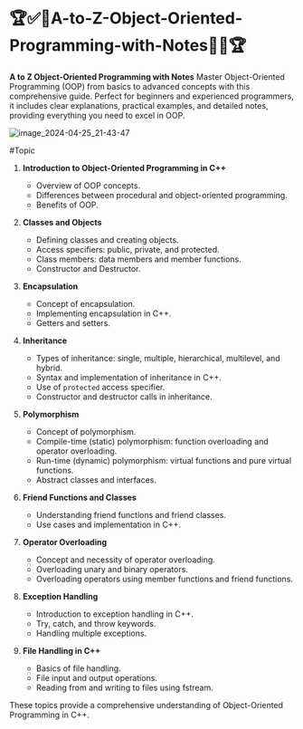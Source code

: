 # 🏆✅🎢A-to-Z-Object-Oriented-Programming-with-Notes🚀✅🏆
**A to Z Object-Oriented Programming with Notes**  Master Object-Oriented Programming (OOP) from basics to advanced concepts with this comprehensive guide. Perfect for beginners and experienced programmers, it includes clear explanations, practical examples, and detailed notes, providing everything you need to excel in OOP.

![image_2024-04-25_21-43-47](https://github.com/user-attachments/assets/2547fdc0-7fef-493a-a57f-c60d3d24eeef)

#Topic 

1. **Introduction to Object-Oriented Programming in C++**
   - Overview of OOP concepts.
   - Differences between procedural and object-oriented programming.
   - Benefits of OOP.

2. **Classes and Objects**
   - Defining classes and creating objects.
   - Access specifiers: public, private, and protected.
   - Class members: data members and member functions.
   - Constructor and Destructor.

3. **Encapsulation**
   - Concept of encapsulation.
   - Implementing encapsulation in C++.
   - Getters and setters.

4. **Inheritance**
   - Types of inheritance: single, multiple, hierarchical, multilevel, and hybrid.
   - Syntax and implementation of inheritance in C++.
   - Use of `protected` access specifier.
   - Constructor and destructor calls in inheritance.

5. **Polymorphism**
   - Concept of polymorphism.
   - Compile-time (static) polymorphism: function overloading and operator overloading.
   - Run-time (dynamic) polymorphism: virtual functions and pure virtual functions.
   - Abstract classes and interfaces.

6. **Friend Functions and Classes**
   - Understanding friend functions and friend classes.
   - Use cases and implementation in C++.

7. **Operator Overloading**
   - Concept and necessity of operator overloading.
   - Overloading unary and binary operators.
   - Overloading operators using member functions and friend functions.

8. **Exception Handling**
   - Introduction to exception handling in C++.
   - Try, catch, and throw keywords.
   - Handling multiple exceptions.
     
9. **File Handling in C++**
    - Basics of file handling.
    - File input and output operations.
    - Reading from and writing to files using fstream.

These topics provide a comprehensive understanding of Object-Oriented Programming in C++.
